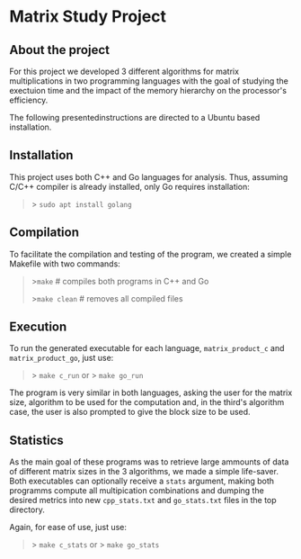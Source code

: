 # Matrix Study Project

## About the project

For this project we developed 3 different algorithms for matrix multiplications in two programming languages with the goal of studying the exectuion time and the impact of the memory hierarchy on the processor's efficiency.

The following presentedinstructions are directed to a Ubuntu based installation.

## Installation

This project uses both C++ and Go languages for analysis. Thus, assuming C/C++ compiler is already installed, only Go requires installation:

> \> `sudo apt install golang`

## Compilation

To facilitate the compilation and testing of the program, we created a simple Makefile with two commands:

> \>`make`          # compiles both programs in C++ and Go
>
> \>`make clean`    # removes all compiled files

## Execution

To run the generated executable for each language, `matrix_product_c` and `matrix_product_go`, just use:

> \> `make c_run`
> or
> \> `make go_run`

The program is very similar in both languages, asking the user for the matrix size, algorithm to be used for the computation and, in the third's algorithm case, the user is also prompted to give the block size to be used.

## Statistics

As the main goal of these programs was to retrieve large ammounts of data of different matrix sizes in the 3 algorithms, we made a simple life-saver. Both executables can optionally receive a   `stats` argument, making both programms compute all multipication combinations and dumping the desired metrics into new `cpp_stats.txt` and `go_stats.txt` files in the top directory.

Again, for ease of use, just use:

> \> `make c_stats`
> or
> \> `make go_stats`
